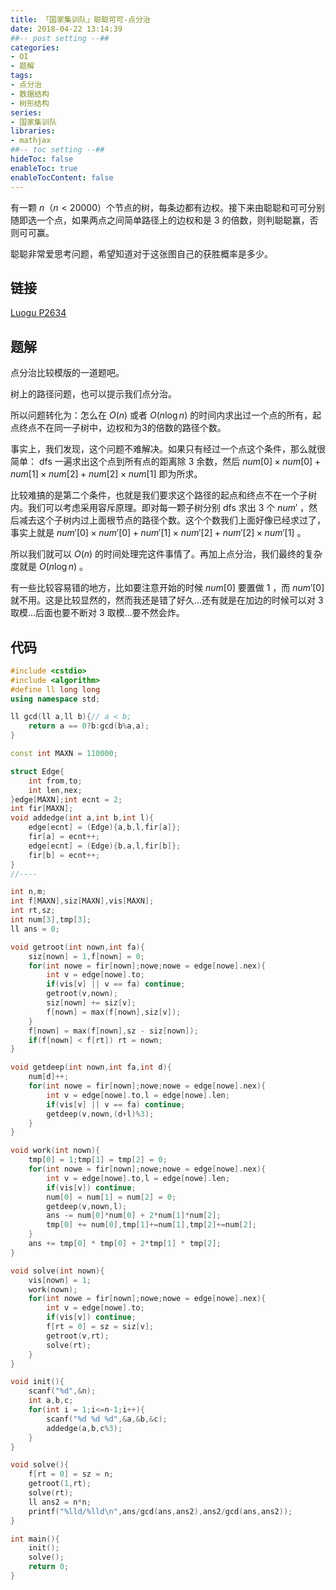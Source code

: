```yaml
---
title: 「国家集训队」聪聪可可-点分治
date: 2018-04-22 13:14:39
##-- post setting --##
categories:
- OI
- 题解
tags:
- 点分治
- 数据结构
- 树形结构
series:
- 国家集训队
libraries:
- mathjax 
##-- toc setting --##
hideToc: false
enableToc: true
enableTocContent: false
---
```



有一颗 $n$（$n<20000$）个节点的树，每条边都有边权。接下来由聪聪和可可分别随即选一个点，如果两点之间简单路径上的边权和是 $3$ 的倍数，则判聪聪赢，否则可可赢。

聪聪非常爱思考问题，希望知道对于这张图自己的获胜概率是多少。

<!--more-->

## 链接

[Luogu P2634](https://www.luogu.org/problemnew/show/P2634)

## 题解

点分治比较模版的一道题吧。

树上的路径问题，也可以提示我们点分治。

所以问题转化为：怎么在 $O(n)$ 或者 $O(n \log{n})$ 的时间内求出过一个点的所有，起点终点不在同一子树中，边权和为$3$的倍数的路径个数。

事实上，我们发现，这个问题不难解决。如果只有经过一个点这个条件，那么就很简单： dfs 一遍求出这个点到所有点的距离除 $3$ 余数，然后 $num[0] \times num[0] + num[1] \times num[2] + num[2] \times num[1]$ 即为所求。

比较难搞的是第二个条件，也就是我们要求这个路径的起点和终点不在一个子树内。我们可以考虑采用容斥原理。即对每一颗子树分别 dfs 求出 $3$ 个 $num'$ ，然后减去这个子树内过上面根节点的路径个数。这个个数我们上面好像已经求过了，事实上就是 $num'[0] \times num'[0] + num'[1] \times num'[2] + num'[2] \times num'[1]$ 。

所以我们就可以 $O(n)$ 的时间处理完这件事情了。再加上点分治，我们最终的复杂度就是 $O(n \log {n})$ 。

有一些比较容易错的地方，比如要注意开始的时候 $num[0]$ 要置做 $1$ ，而 $num'[0]$就不用。这是比较显然的，然而我还是错了好久...还有就是在加边的时候可以对 $3$ 取模...后面也要不断对 $3$ 取模...要不然会炸。

## 代码

```cpp
#include <cstdio>
#include <algorithm>
#define ll long long
using namespace std;

ll gcd(ll a,ll b){// a < b;
    return a == 0?b:gcd(b%a,a);
}

const int MAXN = 110000;

struct Edge{
    int from,to;
    int len,nex;
}edge[MAXN];int ecnt = 2;
int fir[MAXN];
void addedge(int a,int b,int l){
    edge[ecnt] = (Edge){a,b,l,fir[a]};
    fir[a] = ecnt++;
    edge[ecnt] = (Edge){b,a,l,fir[b]};
    fir[b] = ecnt++;
}
//----

int n,m;
int f[MAXN],siz[MAXN],vis[MAXN];
int rt,sz;
int num[3],tmp[3];
ll ans = 0;

void getroot(int nown,int fa){
    siz[nown] = 1,f[nown] = 0;
    for(int nowe = fir[nown];nowe;nowe = edge[nowe].nex){
        int v = edge[nowe].to;
        if(vis[v] || v == fa) continue;
        getroot(v,nown);
        siz[nown] += siz[v];
        f[nown] = max(f[nown],siz[v]); 
    }
    f[nown] = max(f[nown],sz - siz[nown]);
    if(f[nown] < f[rt]) rt = nown;
}

void getdeep(int nown,int fa,int d){
    num[d]++;
    for(int nowe = fir[nown];nowe;nowe = edge[nowe].nex){
        int v = edge[nowe].to,l = edge[nowe].len;
        if(vis[v] || v == fa) continue;
        getdeep(v,nown,(d+l)%3);
    }
}

void work(int nown){
    tmp[0] = 1;tmp[1] = tmp[2] = 0;
    for(int nowe = fir[nown];nowe;nowe = edge[nowe].nex){
        int v = edge[nowe].to,l = edge[nowe].len;
        if(vis[v]) continue;
        num[0] = num[1] = num[2] = 0;
        getdeep(v,nown,l);
        ans -= num[0]*num[0] + 2*num[1]*num[2];
        tmp[0] += num[0],tmp[1]+=num[1],tmp[2]+=num[2];
    }
    ans += tmp[0] * tmp[0] + 2*tmp[1] * tmp[2];
}

void solve(int nown){
    vis[nown] = 1;
    work(nown);
    for(int nowe = fir[nown];nowe;nowe = edge[nowe].nex){
        int v = edge[nowe].to;
        if(vis[v]) continue;
        f[rt = 0] = sz = siz[v];
        getroot(v,rt);
        solve(rt);
    }
}

void init(){
    scanf("%d",&n);
    int a,b,c;
    for(int i = 1;i<=n-1;i++){
        scanf("%d %d %d",&a,&b,&c);
        addedge(a,b,c%3);
    }
}

void solve(){
    f[rt = 0] = sz = n;
    getroot(1,rt);
    solve(rt);
    ll ans2 = n*n;
    printf("%lld/%lld\n",ans/gcd(ans,ans2),ans2/gcd(ans,ans2));
}

int main(){
    init();
    solve();
    return 0;
}
```



